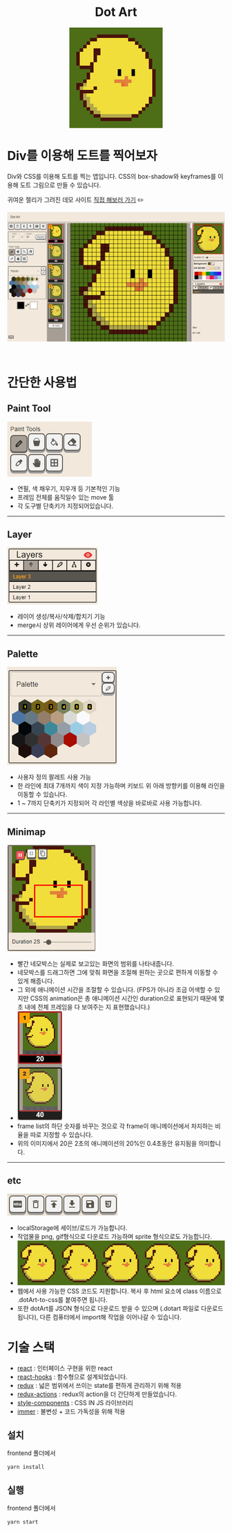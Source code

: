 <h1 align="center">Dot Art</h1>

<p align="center">
  <img src="./frontend/screenshots/jellyppi.gif" width="216px"/>
</p>

# Div를 이용해 도트를 찍어보자

Div와 CSS를 이용해 도트를 찍는 앱입니다.
CSS의 box-shadow와 keyframes를 이용해 도트 그림으로 만들 수 있습니다.

귀여운 젤리가 그려진 데모 사이트 [직접 해보러 가기](https://ahnkwang7379.github.io/dotArt/) :pencil2:

<p align="center"> 
  <img src="./frontend/screenshots/jellyppi.png" width="700px"/> 
</p>

<br>

# 간단한 사용법

## Paint Tool

<img src="./frontend/screenshots/paintTools.png"/>

- 연필, 색 채우기, 지우개 등 기본적인 기능
- 프레임 전체를 움직일수 있는 move 툴
- 각 도구별 단축키가 지정되어있습니다.
  <br>

---

## Layer

<img src="./frontend/screenshots/layer.png"/>

- 레이어 생성/복사/삭제/합치기 기능
- merge시 상위 레이어에게 우선 순위가 있습니다.

---

## Palette

<img src="./frontend/screenshots/palette.png"/>

- 사용자 정의 팔레트 사용 가능
- 한 라인에 최대 7개까지 색이 지정 가능하며 키보드 위 아래 방향키를 이용해 라인을 이동할 수 있습니다.
- 1 ~ 7까지 단축키가 지정되어 각 라인별 색상을 바로바로 사용 가능합니다.

---

## Minimap

<img src="./frontend/screenshots/minimap.png"/>

- 빨간 네모박스는 실제로 보고있는 화면의 범위를 나타내줍니다.
- 네모박스를 드래그하면 그에 맞춰 화면을 조절해 원하는 곳으로 편하게 이동할 수 있게 해줍니다.
- 그 외에 애니메이션 시간을 조절할 수 있습니다. (FPS가 아니라 조금 어색할 수 있지만 CSS의 animation은 총 애니메이션 시간인 duration으로 표현되기 때문에 몇 초 내에 전체 프레임을 다 보여주는 지 표현했습니다.)
- <img src="./frontend/screenshots/frame.png"/>
- frame list의 하단 숫자를 바꾸는 것으로 각 frame이 애니메이션에서 차지하는 비율을 따로 지정할 수 있습니다.
- 위의 이미지에서 20은 2초의 애니메이션의 20%인 0.4초동안 유지됨을 의미합니다.

---

## etc

<img src="./frontend/screenshots/setting.png"/>

- localStorage에 세이브/로드가 가능합니다.
- 작업물을 png, gif형식으로 다운로드 가능하며 sprite 형식으로도 가능합니다.
- <img src="./frontend/screenshots/jellysprite.png"/>
- 웹에서 사용 가능한 CSS 코드도 지원합니다. 복사 후 html 요소에 class 이름으로 .dotArt-to-css를 붙여주면 됩니다.
- 또한 dotArt를 JSON 형식으로 다운로드 받을 수 있으며 (.dotart 파일로 다운로드 됩니다), 다른 컴퓨터에서 import해 작업을 이어나갈 수 있습니다.

# 기술 스택

- [react](https://facebook.github.io/react/) : 인터페이스 구현을 위한 react
- [react-hooks](https://ko.reactjs.org/docs/hooks-reference.html) : 함수형으로 설계되었습니다.
- [redux](http://redux.js.org/) : 넓은 범위에서 쓰이는 state를 편하게 관리하기 위해 적용
- [redux-actions](https://redux-actions.js.org/) : redux의 action을 더 간단하게 만들었습니다.
- [style-components](https://styled-components.com/) : CSS IN JS 라이브러리
- [immer](https://immerjs.github.io/immer/docs/introduction) : 불변성 + 코드 가독성을 위해 적용

## 설치

frontend 폴더에서

```
yarn install
```

## 실행

frontend 폴더에서

```
yarn start
```
